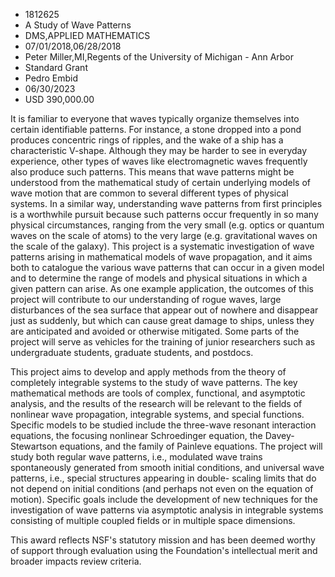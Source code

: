 
* 1812625
* A Study of Wave Patterns
* DMS,APPLIED MATHEMATICS
* 07/01/2018,06/28/2018
* Peter Miller,MI,Regents of the University of Michigan - Ann Arbor
* Standard Grant
* Pedro Embid
* 06/30/2023
* USD 390,000.00

It is familiar to everyone that waves typically organize themselves into certain
identifiable patterns. For instance, a stone dropped into a pond produces
concentric rings of ripples, and the wake of a ship has a characteristic
V-shape. Although they may be harder to see in everyday experience, other types
of waves like electromagnetic waves frequently also produce such patterns. This
means that wave patterns might be understood from the mathematical study of
certain underlying models of wave motion that are common to several different
types of physical systems. In a similar way, understanding wave patterns from
first principles is a worthwhile pursuit because such patterns occur frequently
in so many physical circumstances, ranging from the very small (e.g. optics or
quantum waves on the scale of atoms) to the very large (e.g. gravitational waves
on the scale of the galaxy). This project is a systematic investigation of wave
patterns arising in mathematical models of wave propagation, and it aims both to
catalogue the various wave patterns that can occur in a given model and to
determine the range of models and physical situations in which a given pattern
can arise. As one example application, the outcomes of this project will
contribute to our understanding of rogue waves, large disturbances of the sea
surface that appear out of nowhere and disappear just as suddenly, but which can
cause great damage to ships, unless they are anticipated and avoided or
otherwise mitigated. Some parts of the project will serve as vehicles for the
training of junior researchers such as undergraduate students, graduate
students, and postdocs.

This project aims to develop and apply methods from the theory of completely
integrable systems to the study of wave patterns. The key mathematical methods
are tools of complex, functional, and asymptotic analysis, and the results of
the research will be relevant to the fields of nonlinear wave propagation,
integrable systems, and special functions. Specific models to be studied include
the three-wave resonant interaction equations, the focusing nonlinear
Schroedinger equation, the Davey-Stewartson equations, and the family of
Painleve equations. The project will study both regular wave patterns, i.e.,
modulated wave trains spontaneously generated from smooth initial conditions,
and universal wave patterns, i.e., special structures appearing in double-
scaling limits that do not depend on initial conditions (and perhaps not even on
the equation of motion). Specific goals include the development of new
techniques for the investigation of wave patterns via asymptotic analysis in
integrable systems consisting of multiple coupled fields or in multiple space
dimensions.

This award reflects NSF's statutory mission and has been deemed worthy of
support through evaluation using the Foundation's intellectual merit and broader
impacts review criteria.
